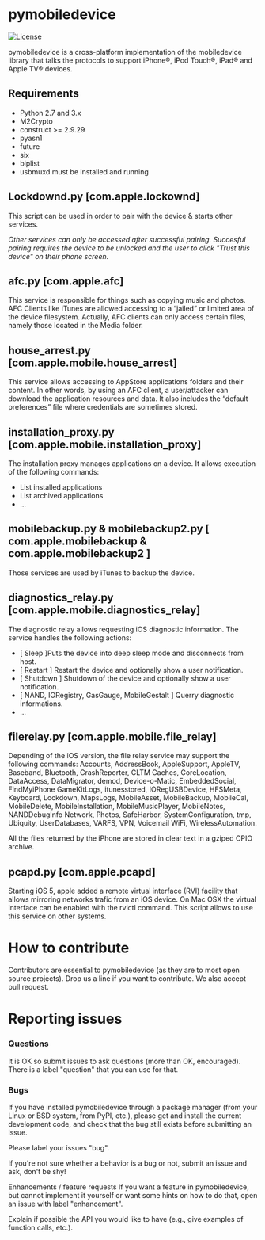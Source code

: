 # pymobiledevice

[![License](https://img.shields.io/badge/License-BSD%203--Clause-blue.svg)](https://opensource.org/licenses/BSD-3-Clause)

pymobiledevice is a cross-platform implementation of the mobiledevice library
that talks the protocols to support iPhone®, iPod Touch®, iPad® and Apple TV® devices.


## Requirements

* Python 2.7 and 3.x
* M2Crypto
* construct >= 2.9.29
* pyasn1
* future
* six
* biplist
* usbmuxd must be installed and running

## Lockdownd.py [com.apple.lockownd]

This script can be used in order to pair with the device & starts other services.

*Other services can only be accessed after successful pairing.
Succesful pairing requires the device to be unlocked and the user to click
"Trust this device" on their phone screen.*


## afc.py [com.apple.afc]

This service is responsible for things such as copying music and photos. AFC Clients like iTunes
are allowed accessing to a “jailed” or limited area of the device filesystem. Actually, AFC clients can
only access certain files, namely those located in the Media folder.


## house_arrest.py [com.apple.mobile.house_arrest]

This service allows accessing to AppStore applications folders and their content.
In other words, by using an AFC client, a user/attacker can download the application resources and data.
It also includes the “default preferences” file where credentials are sometimes stored.


## installation_proxy.py [com.apple.mobile.installation_proxy]

The installation proxy manages applications on a device.
It allows execution of the following commands:
- List installed applications
- List archived applications
- ...


## mobilebackup.py & mobilebackup2.py [ com.apple.mobilebackup & com.apple.mobilebackup2 ]

Those services are used by iTunes to backup the device.


## diagnostics_relay.py [com.apple.mobile.diagnostics_relay]

The diagnostic relay allows requesting iOS diagnostic information.
The service handles the following actions:
- [ Sleep ]Puts the device into deep sleep mode and disconnects from host.
- [ Restart ] Restart the device and optionally show a user notification.
- [ Shutdown ] Shutdown of the device and optionally show a user notification.
- [ NAND, IORegistry, GasGauge, MobileGestalt ] Querry diagnostic informations.
- ...


## filerelay.py [com.apple.mobile.file_relay]

Depending of the iOS version, the file relay service may support the following commands:
    Accounts, AddressBook, AppleSupport, AppleTV, Baseband, Bluetooth, CrashReporter, CLTM
    Caches, CoreLocation, DataAccess, DataMigrator, demod, Device-o-Matic, EmbeddedSocial, FindMyiPhone
    GameKitLogs, itunesstored, IORegUSBDevice, HFSMeta, Keyboard, Lockdown, MapsLogs, MobileAsset,
    MobileBackup, MobileCal, MobileDelete, MobileInstallation, MobileMusicPlayer, MobileNotes, NANDDebugInfo
    Network, Photos, SafeHarbor, SystemConfiguration, tmp, Ubiquity, UserDatabases, VARFS, VPN, Voicemail
    WiFi, WirelessAutomation.

All the files returned by the iPhone are stored in clear text in a gziped CPIO archive.


## pcapd.py [com.apple.pcapd]

Starting iOS 5, apple added a remote virtual interface (RVI) facility that allows mirroring networks trafic from an iOS device.
On Mac OSX the virtual interface can be enabled with the rvictl command. This script allows to use this service on other systems.


# How to contribute
Contributors are essential to pymobiledevice (as they are to most open source projects).
Drop us a line if you want to contribute.
We also accept pull request.


# Reporting issues
### Questions
It is OK so submit issues to ask questions (more than OK, encouraged). There is a label "question" that you can use for that.

### Bugs
If you have installed pymobiledevice through a package manager (from your Linux or BSD system, from PyPI, etc.), please get and install the current development code, and check that the bug still exists before submitting an issue.

Please label your issues "bug".

If you're not sure whether a behavior is a bug or not, submit an issue and ask, don't be shy!

Enhancements / feature requests
If you want a feature in pymobiledevice, but cannot implement it yourself or want some hints on how to do that, open an issue with label "enhancement".

Explain if possible the API you would like to have (e.g., give examples of function calls, etc.).
